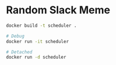 Random Slack Meme
=================

```sh
docker build -t scheduler .

# Debug
docker run -it scheduler

# Detached
docker run -d scheduler
```
